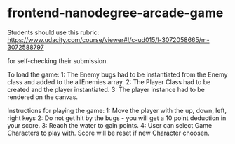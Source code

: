 frontend-nanodegree-arcade-game
===============================

Students should use this rubric: https://www.udacity.com/course/viewer#!/c-ud015/l-3072058665/m-3072588797

for self-checking their submission.

To load the game:
1: The Enemy bugs had to be instantiated from the Enemy class and added to the allEnemies array.
2: The Player Class had to be created and the player instantiated.
3: The player instance had to be rendered on the canvas.

Instructions for playing the game:
1: Move the player with the up, down, left, right keys
2: Do not get hit by the bugs - you will get a 10 point deduction in your score.
3: Reach the water to gain points.
4: User can select Game Characters to play with. Score will be reset if new Character choosen.
